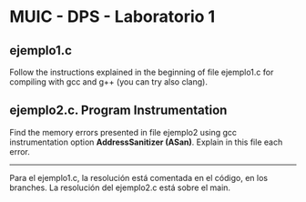 # MUIC - DPS - Laboratorio 1

## ejemplo1.c

Follow the instructions explained in the beginning of file ejemplo1.c for compiling with gcc and g++ (you can try also clang). 

## ejemplo2.c. Program Instrumentation

Find the memory errors presented in file ejemplo2 using gcc instrumentation option **AddressSanitizer (ASan)**.
Explain in this file each error.

-------

Para el ejemplo1.c, la resolución está comentada en el código, en los branches.
La resolución del ejemplo2.c está sobre el main.








